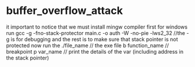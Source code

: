 # buffer_overflow_attack
it important to notice that we must install mingw compiler first
for windows run gcc -g -fno-stack-protector main.c -o auth -W -no-pie -lws2_32 //the -g is for debugging and the rest is to make sure that stack pointer is not protected
now run the ./file_name // the exe file
b function_name // breakpoint
p var_name // print the details of the var (including address in the stack pointer)
